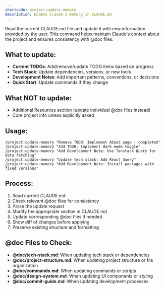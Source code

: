 ```yaml
---
shortcode: project:update-memory
description: Update Claude's memory in CLAUDE.md
---
```


Read the current CLAUDE.md file and update it with new information provided by the user. This command helps maintain Claude's context about the project and ensures consistency with @doc files.

## What to update:
- **Current TODOs**: Add/remove/update TODO items based on progress
- **Tech Stack**: Update dependencies, versions, or new tools
- **Development Notes**: Add important patterns, conventions, or decisions
- **Quick Start**: Update commands if they change

## What NOT to update:
- Additional Resources section (update individual @doc files instead)
- Core project info unless explicitly asked

## Usage:
```
/project:update-memory "Remove TODO: Implement About page - completed"
/project:update-memory "Add TODO: Implement dark mode toggle"
/project:update-memory "Add Development Note: Use Tanstack Query for data fetching"
/project:update-memory "Update tech stack: Add React Query"
/project:update-memory "Add Development Note: Install packages with fixed versions"
```

## Process:
1. Read current CLAUDE.md
2. Check relevant @doc files for consistency
3. Parse the update request
4. Modify the appropriate section in CLAUDE.md
5. Update corresponding @doc files if needed
6. Show diff of changes before applying
7. Preserve existing structure and formatting

## @doc Files to Check:
- **@doc/tech-stack.md**: When updating tech stack or dependencies
- **@doc/project-structure.md**: When updating project structure or file organization
- **@doc/commands.md**: When updating commands or scripts
- **@doc/design-system.md**: When updating UI components or styling
- **@doc/commit-guide.md**: When updating development processes
